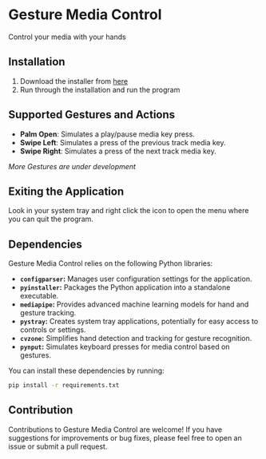 # Gesture Media Control

Control your media with your hands

## Installation

1. Download the installer from [here](https://github.com/voidlesity/gesture-media-control/releases/latest)
2. Run through the installation and run the program

## Supported Gestures and Actions

- **Palm Open**: Simulates a play/pause media key press.
- **Swipe Left**: Simulates a press of the previous track media key.
- **Swipe Right**: Simulates a press of the next track media key.

_More Gestures are under development_

## Exiting the Application

Look in your system tray and right click the icon to open the menu where you can quit the program.

## Dependencies

Gesture Media Control relies on the following Python libraries:

- **`configparser`:** Manages user configuration settings for the application.
- **`pyinstaller`:** Packages the Python application into a standalone executable.
- **`mediapipe`:** Provides advanced machine learning models for hand and gesture tracking.
- **`pystray`:** Creates system tray applications, potentially for easy access to controls or settings.
- **`cvzone`:** Simplifies hand detection and tracking for gesture recognition.
- **`pynput`:** Simulates keyboard presses for media control based on gestures.

You can install these dependencies by running:

```bash
pip install -r requirements.txt
```

## Contribution

Contributions to Gesture Media Control are welcome! If you have suggestions for improvements or bug fixes, please feel free to open an issue or submit a pull request.
